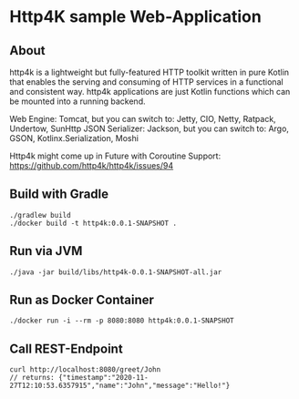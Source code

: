 # Http4K sample Web-Application

## About
http4k is a lightweight but fully-featured HTTP toolkit written in pure Kotlin that enables the serving and consuming of HTTP services in a functional and consistent way. http4k applications are just Kotlin functions which can be mounted into a running backend.

Web Engine: Tomcat, but you can switch to: Jetty, CIO, Netty, Ratpack, Undertow, SunHttp
JSON Serializer: Jackson, but you can switch to: Argo, GSON, Kotlinx.Serialization, Moshi

Http4k might come up in Future with Coroutine Support: https://github.com/http4k/http4k/issues/94

## Build with Gradle
```
./gradlew build
./docker build -t http4k:0.0.1-SNAPSHOT .
```
## Run via JVM
```
./java -jar build/libs/http4k-0.0.1-SNAPSHOT-all.jar
```

## Run as Docker Container
```
./docker run -i --rm -p 8080:8080 http4k:0.0.1-SNAPSHOT
```

## Call REST-Endpoint
```
curl http://localhost:8080/greet/John
// returns: {"timestamp":"2020-11-27T12:10:53.6357915","name":"John","message":"Hello!"}
```